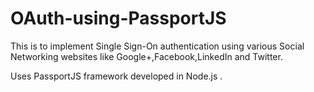 # OAuth-using-PassportJS

This is to implement Single Sign-On authentication using various Social Networking websites like Google+,Facebook,LinkedIn and Twitter. 

Uses PassportJS framework developed in Node.js .
